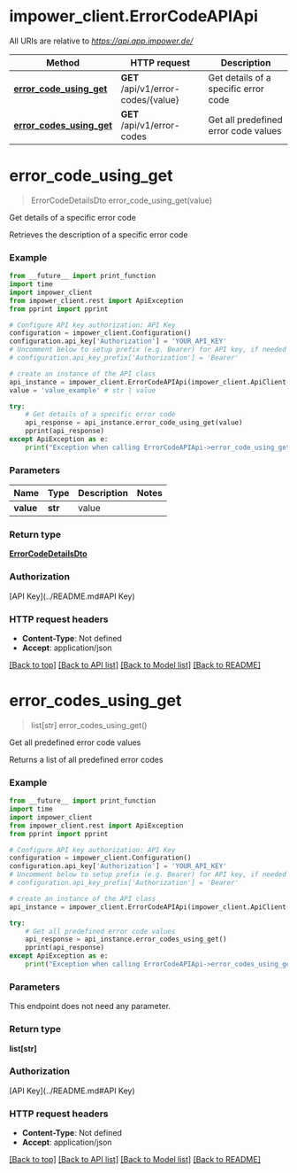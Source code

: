 # impower_client.ErrorCodeAPIApi

All URIs are relative to *https://api.app.impower.de/*

Method | HTTP request | Description
------------- | ------------- | -------------
[**error_code_using_get**](ErrorCodeAPIApi.md#error_code_using_get) | **GET** /api/v1/error-codes/{value} | Get details of a specific error code
[**error_codes_using_get**](ErrorCodeAPIApi.md#error_codes_using_get) | **GET** /api/v1/error-codes | Get all predefined error code values

# **error_code_using_get**
> ErrorCodeDetailsDto error_code_using_get(value)

Get details of a specific error code

Retrieves the description of a specific error code

### Example
```python
from __future__ import print_function
import time
import impower_client
from impower_client.rest import ApiException
from pprint import pprint

# Configure API key authorization: API Key
configuration = impower_client.Configuration()
configuration.api_key['Authorization'] = 'YOUR_API_KEY'
# Uncomment below to setup prefix (e.g. Bearer) for API key, if needed
# configuration.api_key_prefix['Authorization'] = 'Bearer'

# create an instance of the API class
api_instance = impower_client.ErrorCodeAPIApi(impower_client.ApiClient(configuration))
value = 'value_example' # str | value

try:
    # Get details of a specific error code
    api_response = api_instance.error_code_using_get(value)
    pprint(api_response)
except ApiException as e:
    print("Exception when calling ErrorCodeAPIApi->error_code_using_get: %s\n" % e)
```

### Parameters

Name | Type | Description  | Notes
------------- | ------------- | ------------- | -------------
 **value** | **str**| value | 

### Return type

[**ErrorCodeDetailsDto**](ErrorCodeDetailsDto.md)

### Authorization

[API Key](../README.md#API Key)

### HTTP request headers

 - **Content-Type**: Not defined
 - **Accept**: application/json

[[Back to top]](#) [[Back to API list]](../README.md#documentation-for-api-endpoints) [[Back to Model list]](../README.md#documentation-for-models) [[Back to README]](../README.md)

# **error_codes_using_get**
> list[str] error_codes_using_get()

Get all predefined error code values

Returns a list of all predefined error codes

### Example
```python
from __future__ import print_function
import time
import impower_client
from impower_client.rest import ApiException
from pprint import pprint

# Configure API key authorization: API Key
configuration = impower_client.Configuration()
configuration.api_key['Authorization'] = 'YOUR_API_KEY'
# Uncomment below to setup prefix (e.g. Bearer) for API key, if needed
# configuration.api_key_prefix['Authorization'] = 'Bearer'

# create an instance of the API class
api_instance = impower_client.ErrorCodeAPIApi(impower_client.ApiClient(configuration))

try:
    # Get all predefined error code values
    api_response = api_instance.error_codes_using_get()
    pprint(api_response)
except ApiException as e:
    print("Exception when calling ErrorCodeAPIApi->error_codes_using_get: %s\n" % e)
```

### Parameters
This endpoint does not need any parameter.

### Return type

**list[str]**

### Authorization

[API Key](../README.md#API Key)

### HTTP request headers

 - **Content-Type**: Not defined
 - **Accept**: application/json

[[Back to top]](#) [[Back to API list]](../README.md#documentation-for-api-endpoints) [[Back to Model list]](../README.md#documentation-for-models) [[Back to README]](../README.md)

